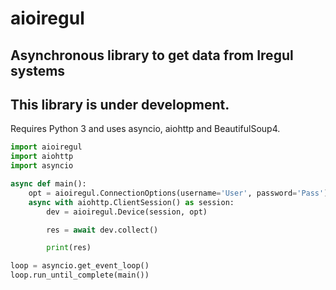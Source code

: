 # aioiregul

## Asynchronous library to get data from Iregul systems

## This library is under development.

Requires Python 3 and uses asyncio, aiohttp and BeautifulSoup4.

```python
import aioiregul 
import aiohttp
import asyncio

async def main():
    opt = aioiregul.ConnectionOptions(username='User', password='Pass')
    async with aiohttp.ClientSession() as session:
        dev = aioiregul.Device(session, opt)

        res = await dev.collect()

        print(res)

loop = asyncio.get_event_loop()
loop.run_until_complete(main())
```
